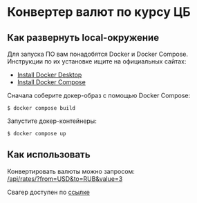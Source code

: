 # Конвертер валют по курсу ЦБ

## Как развернуть local-окружение
Для запуска ПО вам понадобятся Docker и Docker Compose. Инструкции по их установке ищите на официальных
сайтах:

- [Install Docker Desktop](https://www.docker.com/get-started/)
- [Install Docker Compose](https://docs.docker.com/compose/install/)

Сначала соберите докер-образ с помощью Docker Сompose:

```shell
$ docker compose build
```

Запустите докер-контейнеры:

```shell
$ docker compose up
```


## Как использовать

Конвертировать валюты можно запросом: \
[/api/rates/?from=USD&to=RUB&value=3](http://127.0.0.1:8000/api/rates/?from=USD&to=RUB&value=3) 

Свагер доступен по [ссылке](http://127.0.0.1:8000/docs/)